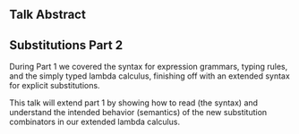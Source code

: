 Talk Abstract
---------------
## Substitutions Part 2

During Part 1 we covered the syntax for expression grammars, 
typing rules, and the simply typed lambda calculus, 
finishing off with an extended syntax for explicit 
substitutions. 

This talk will extend part 1 by showing how to read (the syntax)
and understand the intended behavior (semantics) of the new
substitution combinators in our extended lambda calculus. 
